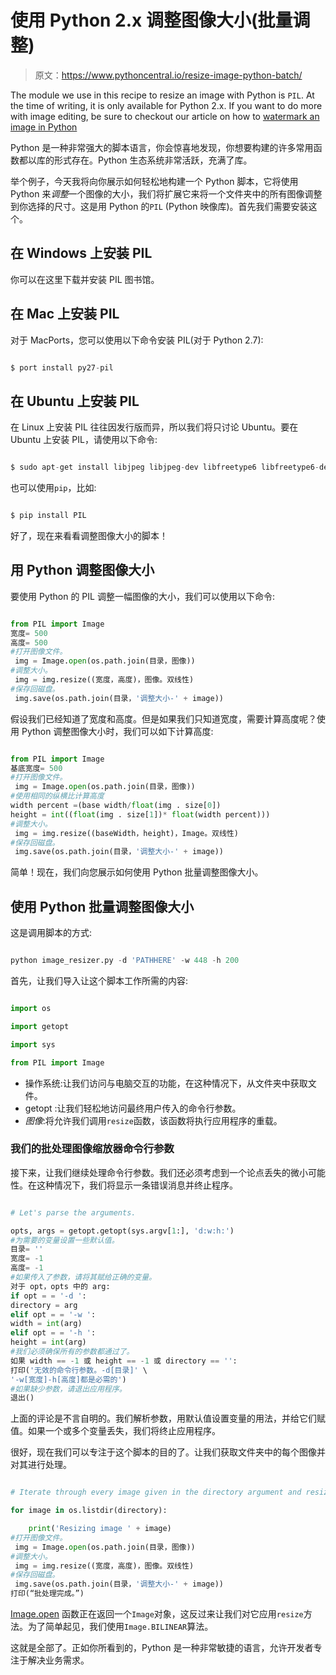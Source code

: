 # 使用 Python 2.x 调整图像大小(批量调整)

> 原文：<https://www.pythoncentral.io/resize-image-python-batch/>

The module we use in this recipe to resize an image with Python is `PIL`. At the time of writing, it is only available for Python 2.x. If you want to do more with image editing, be sure to checkout our article on how to [watermark an image in Python](https://www.pythoncentral.io/watermark-images-python-2x/ "Watermark an Image in Python")

Python 是一种非常强大的脚本语言，你会惊喜地发现，你想要构建的许多常用函数都以库的形式存在。Python 生态系统非常活跃，充满了库。

举个例子，今天我将向你展示如何轻松地构建一个 Python 脚本，它将使用 Python 来*调整*一个图像的大小，我们将扩展它来将一个文件夹中的所有图像调整到你选择的尺寸。这是用 Python 的`PIL` (Python 映像库)。首先我们需要安装这个。

## 在 Windows 上安装 PIL

你可以在这里下载并安装 PIL 图书馆。

## 在 Mac 上安装 PIL

对于 MacPorts，您可以使用以下命令安装 PIL(对于 Python 2.7):

```py

$ port install py27-pil

```

## 在 Ubuntu 上安装 PIL

在 Linux 上安装 PIL 往往因发行版而异，所以我们将只讨论 Ubuntu。要在 Ubuntu 上安装 PIL，请使用以下命令:

```py

$ sudo apt-get install libjpeg libjpeg-dev libfreetype6 libfreetype6-dev zlib1g-dev

```

也可以使用`pip`，比如:

```py

$ pip install PIL

```

好了，现在来看看调整图像大小的脚本！

## 用 Python 调整图像大小

要使用 Python 的 PIL 调整一幅图像的大小，我们可以使用以下命令:

```py

from PIL import Image
宽度= 500 
高度= 500
#打开图像文件。
 img = Image.open(os.path.join(目录，图像))
#调整大小。
 img = img.resize((宽度，高度)，图像。双线性)
#保存回磁盘。
 img.save(os.path.join(目录，'调整大小-' + image)) 

```

假设我们已经知道了宽度和高度。但是如果我们只知道宽度，需要计算高度呢？使用 Python 调整图像大小时，我们可以如下计算高度:

```py

from PIL import Image
基底宽度= 500
#打开图像文件。
 img = Image.open(os.path.join(目录，图像))
#使用相同的纵横比计算高度
width percent =(base width/float(img . size[0])
height = int((float(img . size[1])* float(width percent)))
#调整大小。
 img = img.resize((baseWidth，height)，Image。双线性)
#保存回磁盘。
 img.save(os.path.join(目录，'调整大小-' + image)) 

```

简单！现在，我们向您展示如何使用 Python 批量调整图像大小。

## 使用 Python 批量调整图像大小

这是调用脚本的方式:

```py

python image_resizer.py -d 'PATHHERE' -w 448 -h 200

```

首先，让我们导入让这个脚本工作所需的内容:

```py

import os

import getopt

import sys

from PIL import Image

```

*   操作系统:让我们访问与电脑交互的功能，在这种情况下，从文件夹中获取文件。
*   getopt :让我们轻松地访问最终用户传入的命令行参数。
*   *图像*:将允许我们调用`resize`函数，该函数将执行应用程序的重载。

### 我们的批处理图像缩放器命令行参数

接下来，让我们继续处理命令行参数。我们还必须考虑到一个论点丢失的微小可能性。在这种情况下，我们将显示一条错误消息并终止程序。

```py

# Let's parse the arguments.

opts, args = getopt.getopt(sys.argv[1:], 'd:w:h:')
#为需要的变量设置一些默认值。
目录= '' 
宽度= -1 
高度= -1
#如果传入了参数，请将其赋给正确的变量。
对于 opt，opts 中的 arg:
if opt = = '-d ':
directory = arg
elif opt = = '-w ':
width = int(arg)
elif opt = = '-h ':
height = int(arg)
#我们必须确保所有的参数都通过了。
如果 width == -1 或 height == -1 或 directory == '': 
打印('无效的命令行参数。-d[目录]' \
'-w[宽度]-h[高度]都是必需的')
#如果缺少参数，请退出应用程序。
退出()

```

上面的评论是不言自明的。我们解析参数，用默认值设置变量的用法，并给它们赋值。如果一个或多个变量丢失，我们将终止应用程序。

很好，现在我们可以专注于这个脚本的目的了。让我们获取文件夹中的每个图像并对其进行处理。

```py

# Iterate through every image given in the directory argument and resize it.

for image in os.listdir(directory):

    print('Resizing image ' + image)
#打开图像文件。
 img = Image.open(os.path.join(目录，图像))
#调整大小。
 img = img.resize((宽度，高度)，图像。双线性)
#保存回磁盘。
 img.save(os.path.join(目录，'调整大小-' + image))
打印(“批处理完成。”)

```

[Image.open](http://effbot.org/imagingbook/image.htm) 函数正在返回一个`Image`对象，这反过来让我们对它应用`resize`方法。为了简单起见，我们使用`Image.BILINEAR`算法。

这就是全部了。正如你所看到的，Python 是一种非常敏捷的语言，允许开发者专注于解决业务需求。